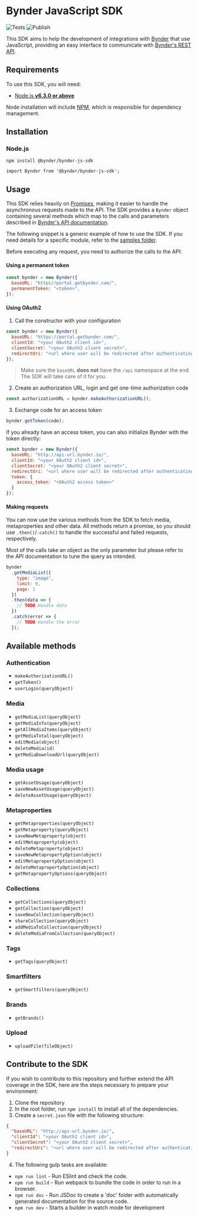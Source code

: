 # Bynder JavaScript SDK

![Tests](https://github.com/Bynder/bynder-js-sdk/workflows/Tests/badge.svg)
![Publish](https://github.com/Bynder/bynder-js-sdk/workflows/Publish/badge.svg)

This SDK aims to help the development of integrations with
[Bynder](https://www.bynder.com/en/) that use JavaScript, providing an easy
interface to communicate with
[Bynder's REST API](https://developer-docs.bynder.com/API/).

## Requirements

To use this SDK, you will need:

- [Node.js **v6.3.0 or above**](https://nodejs.org/)

Node installation will include [NPM](https://www.npmjs.com/), which is
responsible for dependency management.

## Installation

### Node.js

`npm install @bynder/bynder-js-sdk`

`import Bynder from '@bynder/bynder-js-sdk';`

## Usage

This SDK relies heavily on [Promises](https://developers.google.com/web/fundamentals/getting-started/primers/promises),
making it easier to handle the asynchronous requests made to the API. The SDK
provides a `Bynder` object containing several methods which map to the
calls and parameters described in
[Bynder's API documentation](http://docs.bynder.apiary.io/).

The following snippet is a generic example of how to use the SDK. If you need
details for a specific module, refer to the
[samples folder](https://github.com/Bynder/bynder-js-sdk/tree/master/samples).

Before executing any request, you need to authorize the calls to the API:


#### Using a permanent token
```js
const bynder = new Bynder({
  baseURL: "https//portal.getbynder.com/",
  permanentToken: "<token>",
});
```

#### Using OAuth2

1. Call the constructor with your configuration

```js
const bynder = new Bynder({
  baseURL: "https://portal.getbynder.com/",
  clientId: "<your OAuth2 client id>",
  clientSecret: "<your OAuth2 client secret>",
  redirectUri: "<url where user will be redirected after authenticating>"
});
```

  > Make sure the `baseURL` **does not** have the `/api` namespace at the end. The SDK will take care of it for you.

2. Create an authorization URL, login and get one-time authorization code

```js
const authorizationURL = bynder.makeAuthorizationURL();
```

3. Exchange code for an access token

```js
bynder.getToken(code);
```

If you already have an access token, you can also initialize Bynder with the
token directly:

```js
const bynder = new Bynder({
  baseURL: "http://api-url.bynder.io/",
  clientId: "<your OAuth2 client id>",
  clientSecret: "<your OAuth2 client secret>",
  redirectUri: "<url where user will be redirected after authenticating>",
  token: {
    access_token: "<OAuth2 access token>"
  }
});
```

#### Making requests

You can now use the various methods from the SDK to fetch media, metaproperties
and other data. All methods return a promise, so you should use
`.then()`/`.catch()` to handle the successful and failed requests,
respectively.

Most of the calls take an object as the only parameter but please refer to the
API documentation to tune the query as intended.

```js
bynder
  .getMediaList({
    type: "image",
    limit: 9,
    page: 1
  })
  .then(data => {
    // TODO Handle data
  })
  .catch(error => {
    // TODO Handle the error
  });
```

## Available methods

### Authentication

- `makeAuthorizationURL()`
- `getToken()`
- `userLogin(queryObject)`

### Media

- `getMediaList(queryObject)`
- `getMediaInfo(queryObject)`
- `getAllMediaItems(queryObject)`
- `getMediaTotal(queryObject)`
- `editMedia(object)`
- `deleteMedia(id)`
- `getMediaDownloadUrl(queryObject)`

### Media usage

- `getAssetUsage(queryObject)`
- `saveNewAssetUsage(queryObject)`
- `deleteAssetUsage(queryObject)`

### Metaproperties

- `getMetaproperties(queryObject)`
- `getMetaproperty(queryObject)`
- `saveNewMetaproperty(object)`
- `editMetaproperty(object)`
- `deleteMetaproperty(object)`
- `saveNewMetapropertyOption(object)`
- `editMetapropertyOption(object)`
- `deleteMetapropertyOption(object)`
- `getMetapropertyOptions(queryObject)`

### Collections

- `getCollections(queryObject)`
- `getCollection(queryObject)`
- `saveNewCollection(queryObject)`
- `shareCollection(queryObject)`
- `addMediaToCollection(queryObject)`
- `deleteMediaFromCollection(queryObject)`

### Tags

- `getTags(queryObject)`

### Smartfilters

- `getSmartfilters(queryObject)`

### Brands

- `getBrands()`

### Upload

- `uploadFile(fileObject)`

## Contribute to the SDK

If you wish to contribute to this repository and further extend the API coverage in the SDK, here
are the steps necessary to prepare your environment:

1. Clone the repository
2. In the root folder, run `npm install` to install all of the dependencies.
3. Create a `secret.json` file with the following structure:

```json
{
  "baseURL": "http://api-url.bynder.io/",
  "clientId": "<your OAuth2 client id>",
  "clientSecret": "<your OAuth2 client secret>",
  "redirectUri": "<url where user will be redirected after authenticating>"
}
```

4. The following gulp tasks are available:

- `npm run lint` - Run ESlint and check the code.
- `npm run build` - Run webpack to bundle the code in order to run in a browser.
- `npm run doc` - Run JSDoc to create a 'doc' folder with automatically generated documentation for the source code.
- `npm run dev` - Starts a builder in watch mode for development
